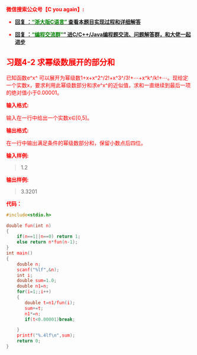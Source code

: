 
<font color='red'> **微信搜索公众号【C you again】:**

- [**回复 ：<font color='green'>“浙大版C语言”</font> 查看本题目实现过程和详细解答** ](  http://gzh.cyouagain.cn/) 
 
- [ **回复 ：<font color='green'>“编程交流群”</font>” 进C/C++/Java编程题交流、问题解答群，和大佬一起进步**  ](  http://cyouagain.cn/    ) 



## 习题4-2 求幂级数展开的部分和

已知函数e^x^ 可以展开为幂级数1+x+x^2^/2!+x^3^/3!+⋯+x^​k^/k!+⋯。现给定一个实数x，要求利用此幂级数部分和求e^x^的近似值，求和一直继续到最后一项的绝对值小于0.00001。

**输入格式:**

输入在一行中给出一个实数x∈[0,5]。

**输出格式:**

在一行中输出满足条件的幂级数部分和，保留小数点后四位。

**输入样例:**

> 1.2

**输出样例:**

> 3.3201

**代码：**

```c
#include<stdio.h>

double fun(int n)
{
    if(n==1||n==0) return 1;
    else return n*fun(n-1);
}
int main()
{
    double n;
    scanf("%lf",&n);
    int i;
    double sum=1.0;
    double n1=n;
    for(i=1;;i++)
    {
       double t=n1/fun(i);
       sum+=t;
       n1*=n;
       if(t<0.00001)break;

    }
    printf("%.4lf\n",sum);
    return 0;
}

```

